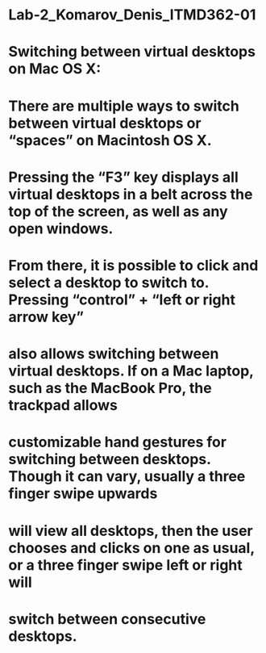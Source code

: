 # Lab-2_Komarov_Denis_ITMD362-01

# Switching between virtual desktops on Mac OS X:

# There are multiple ways to switch between virtual desktops or “spaces” on Macintosh OS X. 
# Pressing the “F3” key displays all virtual desktops in a belt across the top of the screen, as well as any open windows.
# From there, it is possible to click and select a desktop to switch to. Pressing “control” + “left or right arrow key” 
# also allows switching between virtual desktops. If on a Mac laptop, such as the MacBook Pro, the trackpad allows 
# customizable hand gestures for switching between desktops. Though it can vary, usually a three finger swipe upwards 
# will view all desktops, then the user chooses and clicks on one as usual, or a three finger swipe left or right will 
# switch between consecutive desktops.